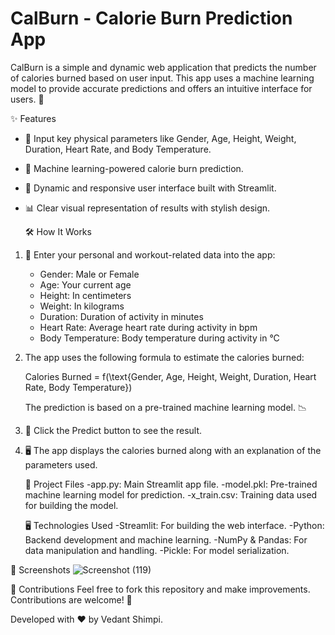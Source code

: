 # CalBurn - Calorie Burn Prediction App

CalBurn is a simple and dynamic web application that predicts the number of calories burned based on user input. This app uses a machine learning model to provide accurate predictions and offers an intuitive interface for users. 💪

  ✨ Features
- 🚻 Input key physical parameters like Gender, Age, Height, Weight, Duration, Heart Rate, and Body Temperature.
- 🤖 Machine learning-powered calorie burn prediction.
- 🎨 Dynamic and responsive user interface built with Streamlit.
- 📊 Clear visual representation of results with stylish design.

  🛠️ How It Works
1. 📝 Enter your personal and workout-related data into the app:
   - Gender: Male or Female
   - Age: Your current age
   - Height: In centimeters
   - Weight: In kilograms
   - Duration: Duration of activity in minutes
   - Heart Rate: Average heart rate during activity in bpm
   - Body Temperature: Body temperature during activity in °C
   
2. The app uses the following formula to estimate the calories burned:
   
   Calories Burned = f(\text{Gender, Age, Height, Weight, Duration, Heart Rate, Body Temperature})
   
   The prediction is based on a pre-trained machine learning model. 📉

3. 🔘 Click the Predict button to see the result.

4. 🖥️ The app displays the calories burned along with an explanation of the parameters used.


    📂 Project Files
    -app.py: Main Streamlit app file.
    -model.pkl: Pre-trained machine learning model for prediction.
    -x_train.csv: Training data used for building the model.
    
    🖥️ Technologies Used
      -Streamlit: For building the web interface.
      -Python: Backend development and machine learning.
      -NumPy & Pandas: For data manipulation and handling.
      -Pickle: For model serialization.

📸 Screenshots
![Screenshot (119)](https://github.com/user-attachments/assets/ca2c2073-5272-4296-b18e-e4c01d006f91)

🙌 Contributions
Feel free to fork this repository and make improvements. Contributions are welcome! 🤝

Developed with ❤️ by Vedant Shimpi.
